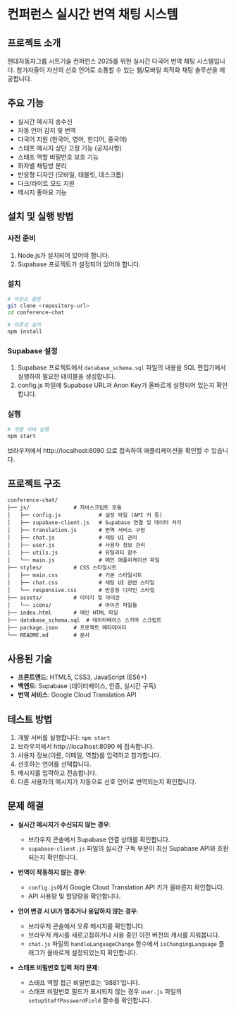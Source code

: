 # 컨퍼런스 실시간 번역 채팅 시스템

## 프로젝트 소개
현대자동차그룹 시트기술 컨퍼런스 2025를 위한 실시간 다국어 번역 채팅 시스템입니다. 참가자들이 자신의 선호 언어로 소통할 수 있는 웹/모바일 최적화 채팅 솔루션을 제공합니다.

## 주요 기능

- 실시간 메시지 송수신
- 자동 언어 감지 및 번역
- 다국어 지원 (한국어, 영어, 힌디어, 중국어)
- 스태프 메시지 상단 고정 기능 (공지사항)
- 스태프 역할 비밀번호 보호 기능
- 화자별 채팅방 분리
- 반응형 디자인 (모바일, 태블릿, 데스크톱)
- 다크/라이트 모드 지원
- 메시지 좋아요 기능

## 설치 및 실행 방법

### 사전 준비

1. Node.js가 설치되어 있어야 합니다.
2. Supabase 프로젝트가 설정되어 있어야 합니다.

### 설치

```bash
# 저장소 클론
git clone <repository-url>
cd conference-chat

# 의존성 설치
npm install
```

### Supabase 설정

1. Supabase 프로젝트에서 `database_schema.sql` 파일의 내용을 SQL 편집기에서 실행하여 필요한 테이블을 생성합니다.
2. config.js 파일에 Supabase URL과 Anon Key가 올바르게 설정되어 있는지 확인합니다.

### 실행

```bash
# 개발 서버 실행
npm start
```

브라우저에서 http://localhost:8090 으로 접속하여 애플리케이션을 확인할 수 있습니다.

## 프로젝트 구조

```
conference-chat/
├── js/              # 자바스크립트 모듈
│   ├── config.js            # 설정 파일 (API 키 등)
│   ├── supabase-client.js   # Supabase 연결 및 데이터 처리
│   ├── translation.js       # 번역 서비스 구현
│   ├── chat.js              # 채팅 UI 관리
│   ├── user.js              # 사용자 정보 관리
│   ├── utils.js             # 유틸리티 함수
│   └── main.js              # 메인 애플리케이션 파일
├── styles/          # CSS 스타일시트
│   ├── main.css             # 기본 스타일시트
│   ├── chat.css             # 채팅 UI 관련 스타일
│   └── responsive.css       # 반응형 디자인 스타일
├── assets/          # 이미지 및 아이콘
│   └── icons/               # 아이콘 파일들
├── index.html       # 메인 HTML 파일
├── database_schema.sql  # 데이터베이스 스키마 스크립트
├── package.json     # 프로젝트 메타데이터
└── README.md        # 문서
```

## 사용된 기술

- **프론트엔드**: HTML5, CSS3, JavaScript (ES6+)
- **백엔드**: Supabase (데이터베이스, 인증, 실시간 구독)
- **번역 서비스**: Google Cloud Translation API

## 테스트 방법

1. 개발 서버를 실행합니다: `npm start`
2. 브라우저에서 http://localhost:8090 에 접속합니다.
3. 사용자 정보(이름, 이메일, 역할)를 입력하고 참가합니다.
4. 선호하는 언어를 선택합니다.
5. 메시지를 입력하고 전송합니다.
6. 다른 사용자의 메시지가 자동으로 선호 언어로 번역되는지 확인합니다.

## 문제 해결

- **실시간 메시지가 수신되지 않는 경우**:
  - 브라우저 콘솔에서 Supabase 연결 상태를 확인합니다.
  - `supabase-client.js` 파일의 실시간 구독 부분이 최신 Supabase API와 호환되는지 확인합니다.

- **번역이 작동하지 않는 경우**:
  - `config.js`에서 Google Cloud Translation API 키가 올바른지 확인합니다.
  - API 사용량 및 할당량을 확인합니다.

- **언어 변경 시 UI가 멈추거나 응답하지 않는 경우**:
  - 브라우저 콘솔에서 오류 메시지를 확인합니다.
  - 브라우저 캐시를 새로고침하거나 사용 중인 이전 버전의 캐시를 지워봅니다.
  - `chat.js` 파일의 `handleLanguageChange` 함수에서 `isChangingLanguage` 플래그가 올바르게 설정되었는지 확인합니다.

- **스태프 비밀번호 입력 처리 문제**:
  - 스태프 역할 접근 비밀번호는 '9881'입니다.
  - 스태프 비밀번호 필드가 표시되지 않는 경우 `user.js` 파일의 `setupStaffPasswordField` 함수를 확인합니다.

